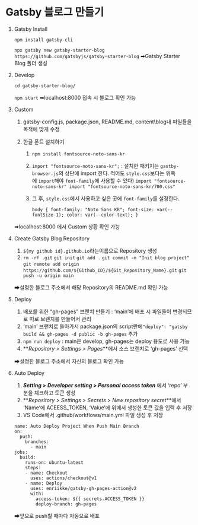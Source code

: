 # Gatsby 블로그 만들기

1.  Gatsby Install

    `npm install gatsby-cli`

    `npx gatsby new gatsby-starter-blog https://github.com/gatsbyjs/gatsby-starter-blog`
    ➡Gatsby Starter Blog 폴더 생성

2.  Develop

    `cd gatsby-starter-blog/`

    `npm start`
    ➡localhost:8000 접속 시 블로그 확인 가능

3.  Custom

    1.  gatsby-config.js, package.json, README.md, content\blog내 파일들을 목적에 맞게 수정
    2.  한글 폰트 설치하기

        1.  `npm install fontsource-noto-sans-kr`
        2.  `import "fontsource-noto-sans-kr";`
            : 설치한 패키지는 `gastby-browser.js`의 상단에 import 한다. 적어도 `style.css`보다는 위쪽에 `import`해야 `font-family`에 사용할 수 있다)
            `import "fontsource-noto-sans-kr" import "fontsource-noto-sans-kr/700.css"`
        3.  그 후, `style.css`에서 사용하고 싶은 곳에 `font-family`를 설정한다.

            `body { font-family: "Noto Sans KR"; font-size: var(--fontSize-1); color: var(--color-text); }`

    ➡localhost:8000 에서 Custom 상황 확인 가능

4.  Create Gatsby Blog Repository

    1. `${my github id}.github.io`라는이름으로 Repository 생성
    2. `rm -rf .git`
       `git init`
       `git add .`
       `git commit -m "Init blog project"`
       `git remote add origin https://github.com/${Github_ID}/${Git_Repository_Name}.git`
       `git push -u origin main`

    ➡설정한 블로그 주소에서 해당 Repository의 README.md 확인 가능

5.  Deploy

    1. 배포를 위한 “gh-pages” 브랜치 만들기
       : ‘main’에 배포 시 파일들이 변경되므로 따로 브랜치를 만들어서 관리
    2. ‘main’ 브랜치로 돌아가서 package.json의 script란에`"deploy": "gatsby build && gh-pages -d public -b gh-pages` 추가
    3. `npm run deploy`
       : main은 develop, gh-pages는 deploy 용도로 사용 가능
    4. **_Repository > Settings > Pages_**에서 소스 브랜치로 ‘gh-pages’ 선택

    ➡설정한 블로그 주소에서 자신의 블로그 확인 가능

6.  Auto Deploy

    1. **_Setting > Developer setting > Personal access token_** 에서 ‘repo’ 부분을 체크하고 토큰 생성
    2. **_Repository > Settings > Secrets > New repository secret_**에서 ‘Name’에 ACEESS_TOKEN, ‘Value’에 위에서 생성한 토큰 값을 입력 후 저장
    3. VS Code에서 .github/workflows/main.yml 파일 생성 후 저장

    ```
    name: Auto Deploy Project When Push Main Branch
    on:
      push:
        branches:
          - main
    jobs:
      build:
        runs-on: ubuntu-latest
        steps:
        - name: Checkout
          uses: actions/checkout@v1
        - name: Deploy
          uses: enriikke/gatsby-gh-pages-action@v2
          with:
            access-token: ${{ secrets.ACCESS_TOKEN }}
            deploy-branch: gh-pages
    ```

    ➡앞으로 push할 때마다 자동으로 배포
